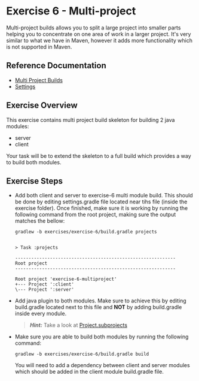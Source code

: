 # Exercise 6 - Multi-project

Multi-project builds allows you to split a large project into smaller parts helping you to concentrate on one area of work in a larger project.
It's very similar to what we have in Maven, however it adds more functionality which is not supported in Maven.

## Reference Documentation

- [Multi Project Builds](https://guides.gradle.org/creating-multi-project-builds/)
- [Settings](https://docs.gradle.org/current/dsl/org.gradle.api.initialization.Settings.html)

## Exercise Overview

This exercise contains multi project build skeleton for building 2 java modules:
* server
* client

Your task will be to extend the skeleton to a full build which provides a way to build both modules. 

## Exercise Steps

- Add both client and server to exercise-6 multi module build. This should be done by editing settings.gradle file located near tihs file (inside the exercise folder).
Once finished, make sure it is working by running the following command from the root project, making sure the output matches the bellow:

    ```
    gradlew -b exercises/exercise-6/build.gradle projects


    > Task :projects

    ------------------------------------------------------------
    Root project
    ------------------------------------------------------------

    Root project 'exercise-6-multiproject'
    +--- Project ':client'
    \--- Project ':server'
    ```

- Add java plugin to both modules. Make sure to achieve this by editing build.gradle located next to this file and **NOT** by adding build.gradle inside every module.

    >**_Hint:_** Take a look at [Project.subprojects](https://docs.gradle.org/current/javadoc/org/gradle/api/Project.html#subprojects-groovy.lang.Closure-)

- Make sure you are able to build both modules by running the following command:

    ``` gradlew -b exercises/exercise-6/build.gradle build ```

    You will need to add a dependency between client and server modules which should be added in the client module build.gradle file.